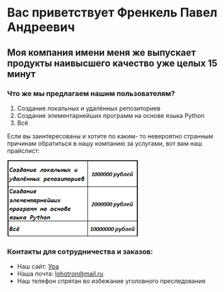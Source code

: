 # Вас приветствует Френкель Павел Андреевич

## Моя компания имени меня же выпускает продукты наивысшего качество уже целых 15 минут

### Что же мы предлагаем нашим пользователям?

1. Создание локальных и удалённых репозиториев
2. Создание элементарнейших программ на основе языка Python 
3. Всё

Если вы заинтересованы и хотите по каким- то невероятно странным причинам обратиться в нашу компанию за услугами, вот вам наш прайслист:

![](/Screenshot_2.png)

### Контакты для сотрудничества и заказов:
- Наш сайт: [Ура](https://www.google.com/)
- Наша почта: lohotron@mail.ru
- Наш телефон спрятан во избежание уголовного преследования